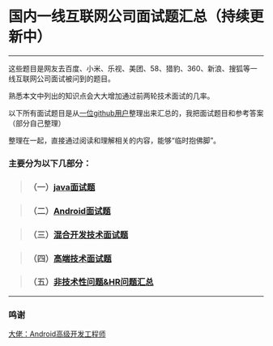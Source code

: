 # 国内一线互联网公司面试题汇总（持续更新中）

----

这些题目是网友去百度、小米、乐视、美团、58、猎豹、360、新浪、搜狐等一线互联网公司面试被问到的题目。

熟悉本文中列出的知识点会大大增加通过前两轮技术面试的几率。

以下所有面试题目是从[一位github用户](https://github.com/AweiLoveAndroid/CommonDevKnowledge)整理出来汇总的，我把面试题目和参考答案（部分自己整理）

整理在一起，直接通过阅读和理解相关的内容，能够“临时抱佛脚”。

### 主要分为以下几部分：
> ### （一）[java面试题](https://github.com/buhuiming/Java-Android-interview/blob/master/java%E9%9D%A2%E8%AF%95%E9%A2%98.md)

> ### （二）[Android面试题](https://github.com/buhuiming/Java-Android-interview/blob/master/Android%E9%9D%A2%E8%AF%95%E9%A2%98.md)

> ### （三）[混合开发技术面试题](https://github.com/buhuiming/Java-Android-interview/blob/master/%E6%B7%B7%E5%90%88%E5%BC%80%E5%8F%91%E6%8A%80%E6%9C%AF%E9%9D%A2%E8%AF%95%E9%A2%98.md)

> ### （四）[高端技术面试题](https://github.com/buhuiming/Java-Android-interview/blob/master/%E9%AB%98%E7%AB%AF%E6%8A%80%E6%9C%AF%E9%9D%A2%E8%AF%95%E9%A2%98.md)

> ### （五）[非技术性问题&HR问题汇总](https://github.com/buhuiming/Java-Android-interview/blob/master/%E9%9D%9E%E6%8A%80%E6%9C%AF%E6%80%A7%E9%97%AE%E9%A2%98%26HR%E9%97%AE%E9%A2%98%E6%B1%87%E6%80%BB.md)

----


### 鸣谢

[大佬：Android高级开发工程师](https://github.com/AweiLoveAndroid)
